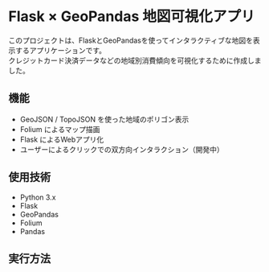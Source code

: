 # Flask × GeoPandas 地図可視化アプリ

このプロジェクトは、FlaskとGeoPandasを使ってインタラクティブな地図を表示するアプリケーションです。  
クレジットカード決済データなどの地域別消費傾向を可視化するために作成しました。

## 機能
- GeoJSON / TopoJSON を使った地域のポリゴン表示
- Folium によるマップ描画
- Flask によるWebアプリ化
- ユーザーによるクリックでの双方向インタラクション（開発中）

## 使用技術
- Python 3.x
- Flask
- GeoPandas
- Folium
- Pandas

## 実行方法